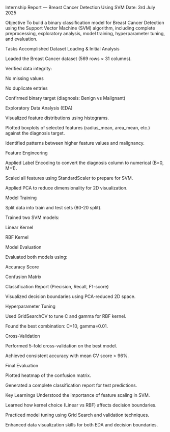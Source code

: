 Internship Report — Breast Cancer Detection Using SVM
Date: 3rd July 2025

Objective
To build a binary classification model for Breast Cancer Detection using the Support Vector Machine (SVM) algorithm, including complete preprocessing, exploratory analysis, model training, hyperparameter tuning, and evaluation.

Tasks Accomplished
Dataset Loading & Initial Analysis

Loaded the Breast Cancer dataset (569 rows × 31 columns).

Verified data integrity:

No missing values

No duplicate entries

Confirmed binary target (diagnosis: Benign vs Malignant)

Exploratory Data Analysis (EDA)

Visualized feature distributions using histograms.

Plotted boxplots of selected features (radius_mean, area_mean, etc.) against the diagnosis target.

Identified patterns between higher feature values and malignancy.

Feature Engineering

Applied Label Encoding to convert the diagnosis column to numerical (B=0, M=1).

Scaled all features using StandardScaler to prepare for SVM.

Applied PCA to reduce dimensionality for 2D visualization.

Model Training

Split data into train and test sets (80-20 split).

Trained two SVM models:

Linear Kernel

RBF Kernel

Model Evaluation

Evaluated both models using:

Accuracy Score

Confusion Matrix

Classification Report (Precision, Recall, F1-score)

Visualized decision boundaries using PCA-reduced 2D space.

Hyperparameter Tuning

Used GridSearchCV to tune C and gamma for RBF kernel.

Found the best combination: C=10, gamma=0.01.

Cross-Validation

Performed 5-fold cross-validation on the best model.

Achieved consistent accuracy with mean CV score > 96%.

Final Evaluation

Plotted heatmap of the confusion matrix.

Generated a complete classification report for test predictions.

Key Learnings
Understood the importance of feature scaling in SVM.

Learned how kernel choice (Linear vs RBF) affects decision boundaries.

Practiced model tuning using Grid Search and validation techniques.

Enhanced data visualization skills for both EDA and decision boundaries.
